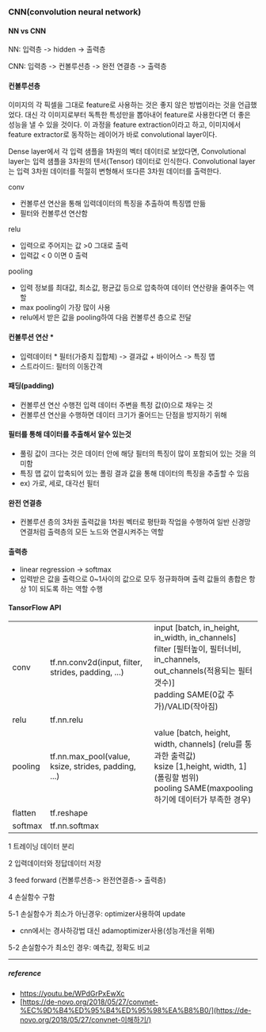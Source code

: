 ### CNN(convolution neural network)



#### NN vs CNN

NN:   입력층 -> hidden -> 출력층

CNN: 입력층 -> 컨볼루션층 -> 완전 연결층 -> 출력층



#### 컨볼루션층

이미지의 각 픽셀을 그대로 feature로 사용하는 것은 좋지 않은 방법이라는 것을 언급했었다. 대신 각 이미지로부터 독특한 특성만을 뽑아내어 feature로 사용한다면 더 좋은 성능을 낼 수 있을 것이다. 이 과정을 feature extraction이라고 하고, 이미지에서 feature extractor로 동작하는 레이어가 바로 convolutional layer이다.

Dense layer에서 각 입력 샘플을 1차원의 벡터 데이터로 보았다면, Convolutional layer는 입력 샘플을 3차원의 텐서(Tensor) 데이터로 인식한다. Convolutional layer는 입력 3차원 데이터를 적절히 변형해서 또다른 3차원 데이터를 출력한다.

conv 

- 컨볼루션 연산을 통해 입력데이터의 특징을 추출하여 특징맵 만듦
- 필터와 컨볼루션 연산함

relu

- 입력으로 주어지는 값 >0 그대로 출력
- 입력값 < 0 이면 0 출력

pooling

- 입력 정보를 최대값, 최소값, 평균값 등으로 압축하여 데이터 연산량을 줄여주는 역할
- max pooling이 가장 많이 사용
- relu에서 받은 값을 pooling하여 다음 컨볼루션 층으로 전달



#### 컨볼루션 연산 *

- 입력데이터 * 필터(가중치 집합체) -> 결과값 + 바이어스 -> 특징 맵
- 스트라이드: 필터의 이동간격



#### 패딩(padding)

- 컨볼루션 연산 수행전 입력 데이터 주변을 특정 값(0)으로 채우는 것
- 컨볼루션 연산을 수행하면 데이터 크기가 줄어드는 단점을 방지하기 위해



#### 필터를  통해 데이터를 추출해서 알수 있는것

- 풀링 값이 크다는 것은 데이터 안에 해당 필터의 특징이 많이 포함되어 있는 것을 의미함
- 특징 맵 값이 압축되어 있는 폴링 결과 값을 통해 데이터의 특징을 추출할 수 있음
- ex) 가로, 세로, 대각선 필터



#### 완전 연결층

- 컨볼루션 층의 3차원 출력값을 1차원 벡터로 평탄화 작업을 수행하여 일반 신경망 연결처럼 출력층의 모든 노드와 연결시켜주는 역할



#### 출력층

- linear regression -> softmax
- 입력받은 값을 출력으로 0~1사이의 값으로 모두 정규화하며 출력 값들의 총합은 항상 1이 되도록 하는 역할 수행



#### TansorFlow API

|         |                                                     |                                                              |
| ------- | --------------------------------------------------- | ------------------------------------------------------------ |
| conv    | tf.nn.conv2d(input, filter, strides, padding, ...)  | input [batch, in_height, in_width, in_channels]<br />filter [필터높이, 필터너비, in_channels, out_channels(적용되는 필터 갯수)]<br />padding SAME(0값 추가)/VALID(작아짐) |
| relu    | tf.nn.relu                                          |                                                              |
| pooling | tf.nn.max_pool(value, ksize, strides, padding, ...) | value [batch, height, width, channels] (relu를 통과한 출력값)<br />ksize [1,height, width, 1] (폴링할 범위)<br />pooling SAME(maxpooling 하기에 데이터가 부족한 경우) |
| flatten | tf.reshape                                          |                                                              |
| softmax | tf.nn.softmax                                       |                                                              |



1 트레이닝 데이터 분리

2 입력데이터와 정답데이터 저장

3 feed forward (컨볼루션층-> 완전연결층-> 출력층)

4 손실함수 구함

5-1 손실함수가 최소가 아닌경우: optimizer사용하여 update

- cnn에서는 경사하강법 대신 adamoptimizer사용(성능개선을 위해)

5-2 손실함수가 최소인 경우: 예측값, 정확도 비교



------

##### reference

- https://youtu.be/WPdGrPxEwXc
- [https://de-novo.org/2018/05/27/convnet-%EC%9D%B4%ED%95%B4%ED%95%98%EA%B8%B0/](https://de-novo.org/2018/05/27/convnet-이해하기/)